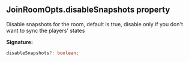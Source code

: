 
## JoinRoomOpts.disableSnapshots property

Disable snapshots for the room, default is true, disable only if you don't want to sync the players' states

**Signature:**

```typescript
disableSnapshots?: boolean;
```
